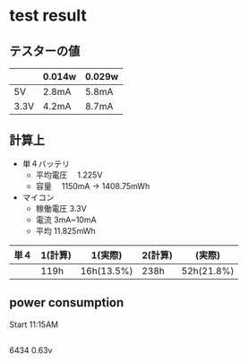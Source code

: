 # test result

## テスターの値

|      | 0.014w | 0.029w |
| ---- | ------ | ------ |
| 5V   | 2.8mA  | 5.8mA  |
| 3.3V | 4.2mA  | 8.7mA  |

## 計算上

- 単４バッテリ
  - 平均電圧　 1.225V
  - 容量　 1150mA -> 1408.75mWh
- マイコン
  - 稼働電圧 3.3V
  - 電流 3mA~10mA
  - 平均 11.825mWh

| 単４ | 1(計算) | 1(実際) | 2(計算) | (実際) |
| ---- | ------- | ------- | ------- | ------ |
|      | 119h    | 16h(13.5%)     | 238h    | 52h(21.8%)    |

## power consumption

Start 11:15AM

## 

6434 0.63v